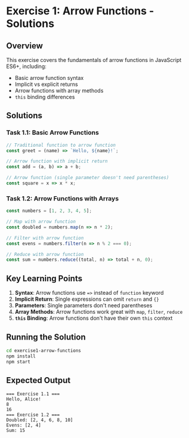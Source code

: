 # Exercise 1: Arrow Functions - Solutions

## Overview

This exercise covers the fundamentals of arrow functions in JavaScript ES6+, including:
- Basic arrow function syntax
- Implicit vs explicit returns
- Arrow functions with array methods
- `this` binding differences

## Solutions

### Task 1.1: Basic Arrow Functions

```javascript
// Traditional function to arrow function
const greet = (name) => `Hello, ${name}!`;

// Arrow function with implicit return
const add = (a, b) => a + b;

// Arrow function (single parameter doesn't need parentheses)
const square = x => x * x;
```

### Task 1.2: Arrow Functions with Arrays

```javascript
const numbers = [1, 2, 3, 4, 5];

// Map with arrow function
const doubled = numbers.map(n => n * 2);

// Filter with arrow function
const evens = numbers.filter(n => n % 2 === 0);

// Reduce with arrow function
const sum = numbers.reduce((total, n) => total + n, 0);
```

## Key Learning Points

1. **Syntax**: Arrow functions use `=>` instead of `function` keyword
2. **Implicit Return**: Single expressions can omit `return` and `{}`
3. **Parameters**: Single parameters don't need parentheses
4. **Array Methods**: Arrow functions work great with `map`, `filter`, `reduce`
5. **`this` Binding**: Arrow functions don't have their own `this` context

## Running the Solution

```bash
cd exercise1-arrow-functions
npm install
npm start
```

## Expected Output

```
=== Exercise 1.1 ===
Hello, Alice!
8
16
=== Exercise 1.2 ===
Doubled: [2, 4, 6, 8, 10]
Evens: [2, 4]
Sum: 15
```
